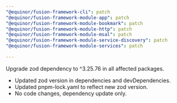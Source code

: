 ```yaml
---
"@equinor/fusion-framework-cli": patch
"@equinor/fusion-framework-module-app": patch
"@equinor/fusion-framework-module-bookmark": patch
"@equinor/fusion-framework-module-http": patch
"@equinor/fusion-framework-module-msal": patch
"@equinor/fusion-framework-module-service-discovery": patch
"@equinor/fusion-framework-module-services": patch

---
```


Upgrade zod dependency to ^3.25.76 in all affected packages.

- Updated zod version in dependencies and devDependencies.
- Updated pnpm-lock.yaml to reflect new zod version.
- No code changes, dependency update only.
